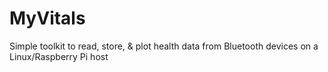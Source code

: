 # MyVitals
Simple toolkit to read, store, &amp; plot health data from Bluetooth devices on a Linux/Raspberry Pi host
